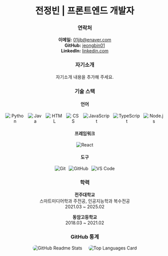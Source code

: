 <div align="center"> 
  <h1>전정빈 | 프론트엔드 개발자</h1>
  <h3>연락처</h3>
  <p>
    <strong>이메일:</strong> <a href="mailto:01jjb@enaver.com">01jjb@enaver.com</a><br>
    <strong>GitHub:</strong> <a href="https://github.com/jeongbin01">jeongbin01</a><br>
    <strong>LinkedIn:</strong> <a href="https://www.linkedin.com/in/jeongbin-jeon-0b54a331a/">linkedin.com</a>
  </p>
  <h3>자기소개</h3>
  <p>자기소개 내용을 추가해 주세요.</p>
  <h3>기술 스택</h3>
  <h4>언어</h4>
  <div style="display: flex; gap: 10px; justify-content: center;">
    <img src="https://img.shields.io/badge/Python-3776AB?style=flat&logo=python&logoColor=white" alt="Python">
    <img src="https://img.shields.io/badge/Java-007396?style=flat&logo=java&logoColor=white" alt="Java">
    <img src="https://img.shields.io/badge/HTML5-E34F26?style=flat&logo=html5&logoColor=white" alt="HTML">
    <img src="https://img.shields.io/badge/CSS3-1572B6?style=flat&logo=css3&logoColor=white" alt="CSS">
    <img src="https://img.shields.io/badge/JavaScript-F7DF1E?style=flat&logo=javascript&logoColor=black" alt="JavaScript">
    <img src="https://img.shields.io/badge/TypeScript-3178C6?style=flat&logo=typescript&logoColor=white" alt="TypeScript">
    <img src="https://img.shields.io/badge/Node.js-339933?style=flat&logo=node.js&logoColor=white" alt="Node.js">
  </div>
  <h4>프레임워크</h4>
  <div style="display: flex; gap: 10px; justify-content: center;">
    <img src="https://img.shields.io/badge/React-61DAFB?style=flat&logo=react&logoColor=white" alt="React">
  </div>
  <h4>도구</h4>
  <div style="display: flex; gap: 10px; justify-content: center;">
    <img src="https://img.shields.io/badge/Git-F05032?style=flat&logo=git&logoColor=white" alt="Git">
    <img src="https://img.shields.io/badge/GitHub-181717?style=flat&logo=github&logoColor=white" alt="GitHub">
    <img src="https://img.shields.io/badge/VS%20Code-007ACC?style=flat&logo=visualstudiocode&logoColor=white" alt="VS Code">
  </div>
  <h3>학력</h3>
  <p>
    <strong>전주대학교</strong><br>
    스마트미디어학과 주전공, 인공지능학과 복수전공<br>
    2021.03 ~ 2025.02
  </p>
  <p>
    <strong>동암고등학교</strong><br>
    2018.03 ~ 2021.02
  </p>
  <h3>GitHub 통계</h3>
  <div style="display: flex; justify-content: center; gap: 20px;">
    <img src="https://github-readme-stats.vercel.app/api?username=jeongbin01&theme=tokyonight&show_icons=true" alt="GitHub Readme Stats" style="border-radius: 8px;">
    <img src="https://github-readme-stats.vercel.app/api/top-langs/?username=jeongbin01&layout=compact" alt="Top Languages Card" style="border-radius: 8px;">
  </div>
</div>
